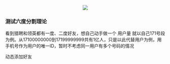 <p align="center"><img src="https://laravel.com/assets/img/components/logo-laravel.svg"></p>

### 测试六度分割理论
看到猎聘和领英都有一度、二度好友，想自己动手做一个
用户量
就以自己171号段为例。从17100000000到17199999999共有1亿人，只是以此代替用户为例，用手机号作为用户的唯一ID，暂时不考虑同一用户有多个号码的情况

动态添加好友
